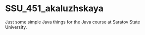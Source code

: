 # SSU_451_akaluzhskaya
Just some simple Java things for the Java course at Saratov State University.

